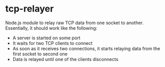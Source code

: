 # tcp-relayer
Node.js module to relay raw TCP data from one socket to another. Essentially, it should work like the following:

- A server is started  on some port
- It waits for two TCP clients to connect
- As soon as it receives two connections, it starts relaying data from the first socket to second one
- Data is relayed until one of the clients disconnects
